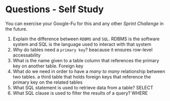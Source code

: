 # Questions - Self Study

You can exercise your Google-Fu for this and any other _Sprint Challenge_ in the future.

1.  Explain the difference between `RDBMS` and `SQL`.
    RDBMS is the software system and SQL is the language used to interact with that system
1.  Why do tables need a `primary key`?
    beacause it ensures row-level accessability
1.  What is the name given to a table column that references the primary key
    on another table.
    Foreign key
1.  What do we need in order to have a _many to many_ relationship between two
    tables.
    a third table that holds foreign keys that reference the primary key on the related tables
1.  What SQL statement is used to retrieve data from a table?
    SELECT
1.  What SQL clause is used to filter the results of a query?
    WHERE